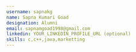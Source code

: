 ```yaml
---
username: sapnakg
name: Sapna Kumari Goad
designation: Alumni
email: sapnamgoad1998@gmail.com
linkedin: YOUR_LINKEDIN_PROFILE_URL (optional)
skills: c,c++,java,marketting
---
```

